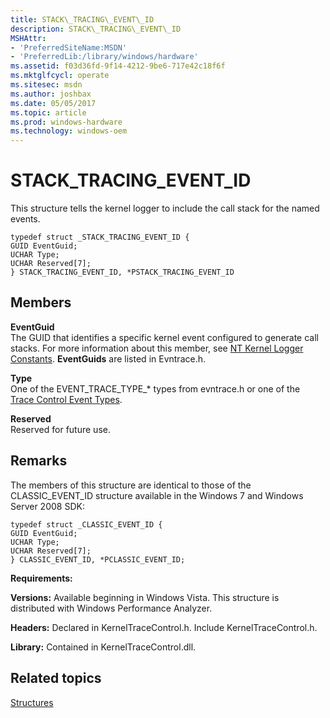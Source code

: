 ```yaml
---
title: STACK\_TRACING\_EVENT\_ID
description: STACK\_TRACING\_EVENT\_ID
MSHAttr:
- 'PreferredSiteName:MSDN'
- 'PreferredLib:/library/windows/hardware'
ms.assetid: f03d36fd-9f14-4212-9be6-717e42c18f6f
ms.mktglfcycl: operate
ms.sitesec: msdn
ms.author: joshbax
ms.date: 05/05/2017
ms.topic: article
ms.prod: windows-hardware
ms.technology: windows-oem
---
```


# STACK\_TRACING\_EVENT\_ID


This structure tells the kernel logger to include the call stack for the named events.

``` syntax
typedef struct _STACK_TRACING_EVENT_ID {
GUID EventGuid; 
UCHAR Type; 
UCHAR Reserved[7]; 
} STACK_TRACING_EVENT_ID, *PSTACK_TRACING_EVENT_ID
```

## Members


<a href="" id="eventguid"></a>**EventGuid**  
The GUID that identifies a specific kernel event configured to generate call stacks. For more information about this member, see [NT Kernel Logger Constants](http://go.microsoft.com/fwlink/p/?LinkID=212227&clcid=0x409). **EventGuids** are listed in Evntrace.h.

<a href="" id="type"></a>**Type**  
One of the EVENT\_TRACE\_TYPE\_\* types from evntrace.h or one of the [Trace Control Event Types](https://msdn.microsoft.com/library/windows/hardware/dn640668.aspx).

<a href="" id="reserved"></a>**Reserved**  
Reserved for future use.

## Remarks


The members of this structure are identical to those of the CLASSIC\_EVENT\_ID structure available in the Windows 7 and Windows Server 2008 SDK:

``` syntax
typedef struct _CLASSIC_EVENT_ID {
GUID EventGuid; 
UCHAR Type; 
UCHAR Reserved[7]; 
} CLASSIC_EVENT_ID, *PCLASSIC_EVENT_ID;
```

**Requirements:**

**Versions:** Available beginning in Windows Vista. This structure is distributed with Windows Performance Analyzer.

**Headers:** Declared in KernelTraceControl.h. Include KernelTraceControl.h.

**Library:** Contained in KernelTraceControl.dll.

## Related topics


[Structures](structures-wpa.md)

 

 







